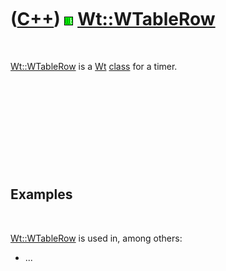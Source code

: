 



 

 

 

 

 

([C++](Cpp.htm)) ![Wt](PicWt.png) [Wt::WTableRow](CppWTableRow.htm)
===================================================================

 

[Wt::WTableRow](CppWTableRow.htm) is a [Wt](CppWt.htm)
[class](CppClass.htm) for a timer.

 

 

 

 

 

Examples
--------

 

[Wt::WTableRow](CppWTableRow.htm) is used in, among others:

-   ...

 

 

 

 

 





 



